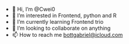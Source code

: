 - 👋 Hi, I’m @Cwei0
- 👀 I’m interested in Frontend, python and R
- 🌱 I’m currently learning Frontend trio
- 💞️ I’m looking to collaborate on anything
- 📫 How to reach me bottgabriel@icloud.com

<!---
Cwei0/Cwei0 is a ✨ special ✨ repository because its `README.md` (this file) appears on your GitHub profile.
You can click the Preview link to take a look at your changes.
--->
